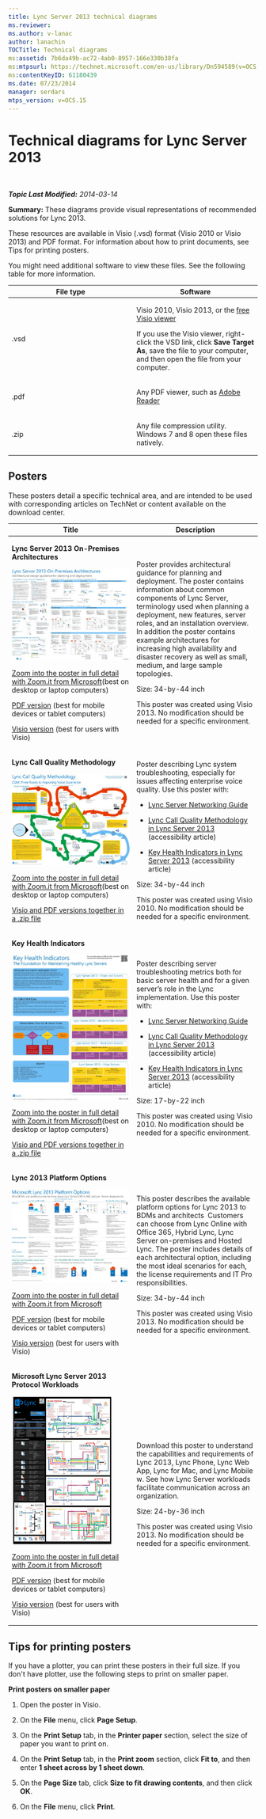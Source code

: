 ```yaml
---
title: Lync Server 2013 technical diagrams
ms.reviewer: 
ms.author: v-lanac
author: lanachin
TOCTitle: Technical diagrams
ms:assetid: 7b6da49b-ac72-4ab0-8957-166e330b38fa
ms:mtpsurl: https://technet.microsoft.com/en-us/library/Dn594589(v=OCS.15)
ms:contentKeyID: 61180439
ms.date: 07/23/2014
manager: serdars
mtps_version: v=OCS.15
---
```


<div data-xmlns="http://www.w3.org/1999/xhtml">

<div class="topic" data-xmlns="http://www.w3.org/1999/xhtml" data-msxsl="urn:schemas-microsoft-com:xslt" data-cs="http://msdn.microsoft.com/en-us/">

<div data-asp="http://msdn2.microsoft.com/asp">

# Technical diagrams for Lync Server 2013

</div>

<div id="mainSection">

<div id="mainBody">

<span> </span>

_**Topic Last Modified:** 2014-03-14_

**Summary:** These diagrams provide visual representations of recommended solutions for Lync 2013.

These resources are available in Visio (.vsd) format (Visio 2010 or Visio 2013) and PDF format. For information about how to print documents, see Tips for printing posters.

You might need additional software to view these files. See the following table for more information.


<table>
<colgroup>
<col style="width: 50%" />
<col style="width: 50%" />
</colgroup>
<thead>
<tr class="header">
<th>File type</th>
<th>Software</th>
</tr>
</thead>
<tbody>
<tr class="odd">
<td><p>.vsd</p></td>
<td><p>Visio 2010, Visio 2013, or the <a href="http://go.microsoft.com/fwlink/?linkid=393676">free Visio viewer</a></p>
<p>If you use the Visio viewer, right-click the VSD link, click <strong>Save Target As</strong>, save the file to your computer, and then open the file from your computer.</p></td>
</tr>
<tr class="even">
<td><p>.pdf</p></td>
<td><p>Any PDF viewer, such as <a href="http://go.microsoft.com/fwlink/?linkid=393675">Adobe Reader</a></p></td>
</tr>
<tr class="odd">
<td><p>.zip</p></td>
<td><p>Any file compression utility. Windows 7 and 8 open these files natively.</p></td>
</tr>
</tbody>
</table>


<div>

## Posters

These posters detail a specific technical area, and are intended to be used with corresponding articles on TechNet or content available on the download center.


<table>
<colgroup>
<col style="width: 50%" />
<col style="width: 50%" />
</colgroup>
<thead>
<tr class="header">
<th>Title</th>
<th>Description</th>
</tr>
</thead>
<tbody>
<tr class="odd">
<td><p><strong>Lync Server 2013 On-Premises Architectures</strong></p>
<img src="images/Dn594589.36530bb8-732f-4be0-9502-082c01df9fba(OCS.15).jpg" title="thumbnail of Lync architectures poster" alt="thumbnail of Lync architectures poster" />
<p><a href="http://go.microsoft.com/fwlink/?linkid=392974">Zoom into the poster in full detail with Zoom.it from Microsoft</a>(best on desktop or laptop computers)</p>
<p><a href="http://go.microsoft.com/fwlink/?linkid=392578">PDF version</a> (best for mobile devices or tablet computers)</p>
<p><a href="http://go.microsoft.com/fwlink/?linkid=392579">Visio version</a> (best for users with Visio)</p></td>
<td><p>Poster provides architectural guidance for planning and deployment. The poster contains information about common components of Lync Server, terminology used when planning a deployment, new features, server roles, and an installation overview. In addition the poster contains example architectures for increasing high availability and disaster recovery as well as small, medium, and large sample topologies.</p>
<p>Size: 34-by-44 inch</p>
<p>This poster was created using Visio 2013. No modification should be needed for a specific environment.</p></td>
</tr>
<tr class="even">
<td><p><strong>Lync Call Quality Methodology</strong></p>
<img src="images/Dn594589.d239e04a-1c3b-4f0e-93af-88b85198615a(OCS.15).jpg" title="Poster describing the CQM process" alt="Poster describing the CQM process" />
<p><a href="http://go.microsoft.com/fwlink/?linkid=392972">Zoom into the poster in full detail with Zoom.it from Microsoft</a>(best on desktop or laptop computers)</p>
<p><a href="http://go.microsoft.com/fwlink/?linkid=391841">Visio and PDF versions together in a .zip file</a></p></td>
<td><p>Poster describing Lync system troubleshooting, especially for issues affecting enterprise voice quality. Use this poster with:</p>
<ul>
<li><p><a href="http://go.microsoft.com/fwlink/p/?linkid=390677">Lync Server Networking Guide</a></p></li>
<li><p><a href="lync-server-2013-poster-lync-call-quality-methodology.md">Lync Call Quality Methodology in Lync Server 2013</a> (accessibility article)</p></li>
<li><p><a href="lync-server-2013-poster-key-health-indicators.md">Key Health Indicators in Lync Server 2013</a> (accessibility article)</p></li>
</ul>
<p>Size: 34-by-44 inch</p>
<p>This poster was created using Visio 2010. No modification should be needed for a specific environment.</p></td>
</tr>
<tr class="odd">
<td><p><strong>Key Health Indicators</strong></p>
<img src="images/Dn594589.b6fe82bd-d70f-4c1f-a812-b615ac5fa7d7(OCS.15).jpg" title="Poster describing troubleshooting using KHI data" alt="Poster describing troubleshooting using KHI data" />
<p><a href="http://go.microsoft.com/fwlink/?linkid=392971">Zoom into the poster in full detail with Zoom.it from Microsoft</a>(best on desktop or laptop computers)</p>
<p><a href="http://go.microsoft.com/fwlink/?linkid=391838">Visio and PDF versions together in a .zip file</a></p></td>
<td><p>Poster describing server troubleshooting metrics both for basic server health and for a given server’s role in the Lync implementation. Use this poster with:</p>
<ul>
<li><p><a href="http://go.microsoft.com/fwlink/p/?linkid=390677">Lync Server Networking Guide</a></p></li>
<li><p><a href="lync-server-2013-poster-lync-call-quality-methodology.md">Lync Call Quality Methodology in Lync Server 2013</a> (accessibility article)</p></li>
<li><p><a href="lync-server-2013-poster-key-health-indicators.md">Key Health Indicators in Lync Server 2013</a> (accessibility article)</p></li>
</ul>
<p>Size: 17-by-22 inch</p>
<p>This poster was created using Visio 2010. No modification should be needed for a specific environment.</p></td>
</tr>
<tr class="even">
<td><p><strong>Lync 2013 Platform Options</strong></p>
<img src="images/Dn594589.c5b66828-c3cf-4654-bb75-b93f97d085b3(OCS.15).jpg" title="thumbnail view of platform options poster" alt="thumbnail view of platform options poster" />
<p><a href="http://go.microsoft.com/fwlink/p/?linkid=391840">Zoom into the poster in full detail with Zoom.it from Microsoft</a></p>
<p><a href="http://go.microsoft.com/fwlink/p/?linkid=391837">PDF version</a> (best for mobile devices or tablet computers)</p>
<p><a href="http://go.microsoft.com/fwlink/p/?linkid=391839">Visio version</a> (best for users with Visio)</p></td>
<td><p>This poster describes the available platform options for Lync 2013 to BDMs and architects  Customers can choose from Lync Online with Office 365, Hybrid Lync, Lync Server on-premises and Hosted Lync. The poster includes details of each architectural option, including the most ideal scenarios for each, the license requirements and IT Pro responsibilities.</p>
<p>Size: 34-by-44 inch</p>
<p>This poster was created using Visio 2013. No modification should be needed for a specific environment.</p></td>
</tr>
<tr class="odd">
<td><p><strong>Microsoft Lync Server 2013 Protocol Workloads</strong></p>
<img src="images/Dn594589.e00f8445-4e00-48f6-a3e2-f97334dde719(OCS.15).jpg" title="thumbnail view of protocol Workloads poster" alt="thumbnail view of protocol Workloads poster" />
<p><a href="http://go.microsoft.com/fwlink/?linkid=392970">Zoom into the poster in full detail with Zoom.it from Microsoft</a></p>
<p><a href="http://go.microsoft.com/fwlink/?linkid=392512">PDF version</a> (best for mobile devices or tablet computers)</p>
<p><a href="http://go.microsoft.com/fwlink/?linkid=392513">Visio version</a> (best for users with Visio)</p></td>
<td><p>Download this poster to understand the capabilities and requirements of Lync 2013, Lync Phone, Lync Web App, Lync for Mac, and Lync Mobile w. See how Lync Server workloads facilitate communication across an organization.</p>
<p>Size: 24-by-36 inch</p>
<p>This poster was created using Visio 2013. No modification should be needed for a specific environment.</p></td>
</tr>
</tbody>
</table>


</div>

<span id="tips"></span>

<div>

## Tips for printing posters

If you have a plotter, you can print these posters in their full size. If you don't have plotter, use the following steps to print on smaller paper.

**Print posters on smaller paper**

1.  Open the poster in Visio.

2.  On the **File** menu, click **Page Setup**.

3.  On the **Print Setup** tab, in the **Printer paper** section, select the size of paper you want to print on.

4.  On the **Print Setup** tab, in the **Print zoom** section, click **Fit to**, and then enter **1 sheet across by 1 sheet down**.

5.  On the **Page Size** tab, click **Size to fit drawing contents**, and then click **OK**.

6.  On the **File** menu, click **Print**.

</div>

</div>

<span> </span>

</div>

</div>

</div>

